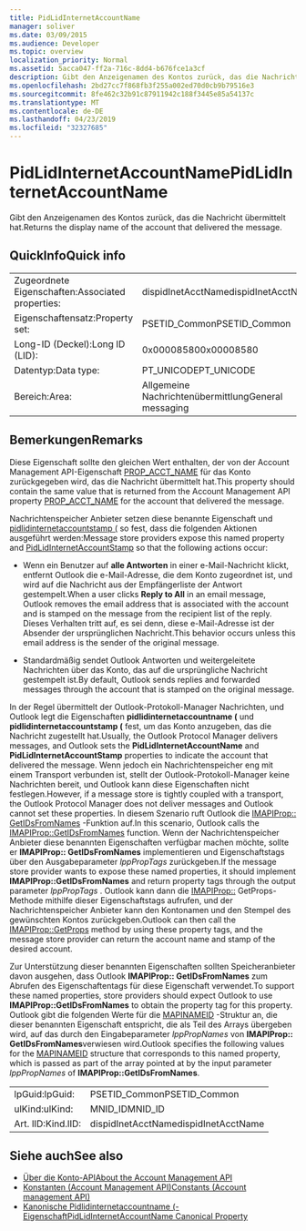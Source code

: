 ```yaml
---
title: PidLidInternetAccountName
manager: soliver
ms.date: 03/09/2015
ms.audience: Developer
ms.topic: overview
localization_priority: Normal
ms.assetid: 5acca047-ff2a-716c-8dd4-b676fce1a3cf
description: Gibt den Anzeigenamen des Kontos zurück, das die Nachricht übermittelt hat.
ms.openlocfilehash: 2bd27cc7f868fb3f255a002ed70d0cb9b79516e3
ms.sourcegitcommit: 8fe462c32b91c87911942c188f3445e85a54137c
ms.translationtype: MT
ms.contentlocale: de-DE
ms.lasthandoff: 04/23/2019
ms.locfileid: "32327685"
---
```

# <a name="pidlidinternetaccountname"></a><span data-ttu-id="e3550-103">PidLidInternetAccountName</span><span class="sxs-lookup"><span data-stu-id="e3550-103">PidLidInternetAccountName</span></span>

<span data-ttu-id="e3550-104">Gibt den Anzeigenamen des Kontos zurück, das die Nachricht übermittelt hat.</span><span class="sxs-lookup"><span data-stu-id="e3550-104">Returns the display name of the account that delivered the message.</span></span>
  
## <a name="quick-info"></a><span data-ttu-id="e3550-105">QuickInfo</span><span class="sxs-lookup"><span data-stu-id="e3550-105">Quick info</span></span>

|||
|:-----|:-----|
|<span data-ttu-id="e3550-106">Zugeordnete Eigenschaften:</span><span class="sxs-lookup"><span data-stu-id="e3550-106">Associated properties:</span></span>  <br/> |<span data-ttu-id="e3550-107">dispidInetAcctName</span><span class="sxs-lookup"><span data-stu-id="e3550-107">dispidInetAcctName</span></span>  <br/> |
|<span data-ttu-id="e3550-108">Eigenschaftensatz:</span><span class="sxs-lookup"><span data-stu-id="e3550-108">Property set:</span></span>  <br/> |<span data-ttu-id="e3550-109">PSETID_Common</span><span class="sxs-lookup"><span data-stu-id="e3550-109">PSETID_Common</span></span>  <br/> |
|<span data-ttu-id="e3550-110">Long-ID (Deckel):</span><span class="sxs-lookup"><span data-stu-id="e3550-110">Long ID (LID):</span></span>  <br/> |<span data-ttu-id="e3550-111">0x00008580</span><span class="sxs-lookup"><span data-stu-id="e3550-111">0x00008580</span></span>  <br/> |
|<span data-ttu-id="e3550-112">Datentyp:</span><span class="sxs-lookup"><span data-stu-id="e3550-112">Data type:</span></span>  <br/> |<span data-ttu-id="e3550-113">PT_UNICODE</span><span class="sxs-lookup"><span data-stu-id="e3550-113">PT_UNICODE</span></span>  <br/> |
|<span data-ttu-id="e3550-114">Bereich:</span><span class="sxs-lookup"><span data-stu-id="e3550-114">Area:</span></span>  <br/> |<span data-ttu-id="e3550-115">Allgemeine Nachrichtenübermittlung</span><span class="sxs-lookup"><span data-stu-id="e3550-115">General messaging</span></span>  <br/> |
   
## <a name="remarks"></a><span data-ttu-id="e3550-116">Bemerkungen</span><span class="sxs-lookup"><span data-stu-id="e3550-116">Remarks</span></span>

<span data-ttu-id="e3550-117">Diese Eigenschaft sollte den gleichen Wert enthalten, der von der Account Management API-Eigenschaft [PROP_ACCT_NAME](prop_acct_name.md) für das Konto zurückgegeben wird, das die Nachricht übermittelt hat.</span><span class="sxs-lookup"><span data-stu-id="e3550-117">This property should contain the same value that is returned from the Account Management API property [PROP_ACCT_NAME](prop_acct_name.md) for the account that delivered the message.</span></span> 
  
<span data-ttu-id="e3550-118">Nachrichtenspeicher Anbieter setzen diese benannte Eigenschaft und [pidlidinternetaccountstamp (](pidlidinternetaccountstamp.md) so fest, dass die folgenden Aktionen ausgeführt werden:</span><span class="sxs-lookup"><span data-stu-id="e3550-118">Message store providers expose this named property and [PidLidInternetAccountStamp](pidlidinternetaccountstamp.md) so that the following actions occur:</span></span> 
  
- <span data-ttu-id="e3550-119">Wenn ein Benutzer auf **alle Antworten** in einer e-Mail-Nachricht klickt, entfernt Outlook die e-Mail-Adresse, die dem Konto zugeordnet ist, und wird auf die Nachricht aus der Empfängerliste der Antwort gestempelt.</span><span class="sxs-lookup"><span data-stu-id="e3550-119">When a user clicks **Reply to All** in an email message, Outlook removes the email address that is associated with the account and is stamped on the message from the recipient list of the reply.</span></span> <span data-ttu-id="e3550-120">Dieses Verhalten tritt auf, es sei denn, diese e-Mail-Adresse ist der Absender der ursprünglichen Nachricht.</span><span class="sxs-lookup"><span data-stu-id="e3550-120">This behavior occurs unless this email address is the sender of the original message.</span></span> 
    
- <span data-ttu-id="e3550-121">Standardmäßig sendet Outlook Antworten und weitergeleitete Nachrichten über das Konto, das auf die ursprüngliche Nachricht gestempelt ist.</span><span class="sxs-lookup"><span data-stu-id="e3550-121">By default, Outlook sends replies and forwarded messages through the account that is stamped on the original message.</span></span>
    
<span data-ttu-id="e3550-122">In der Regel übermittelt der Outlook-Protokoll-Manager Nachrichten, und Outlook legt die Eigenschaften **pidlidinternetaccountname (** und **pidlidinternetaccountstamp (** fest, um das Konto anzugeben, das die Nachricht zugestellt hat.</span><span class="sxs-lookup"><span data-stu-id="e3550-122">Usually, the Outlook Protocol Manager delivers messages, and Outlook sets the **PidLidInternetAccountName** and **PidLidInternetAccountStamp** properties to indicate the account that delivered the message.</span></span> <span data-ttu-id="e3550-123">Wenn jedoch ein Nachrichtenspeicher eng mit einem Transport verbunden ist, stellt der Outlook-Protokoll-Manager keine Nachrichten bereit, und Outlook kann diese Eigenschaften nicht festlegen.</span><span class="sxs-lookup"><span data-stu-id="e3550-123">However, if a message store is tightly coupled with a transport, the Outlook Protocol Manager does not deliver messages and Outlook cannot set these properties.</span></span> <span data-ttu-id="e3550-124">In diesem Szenario ruft Outlook die [IMAPIProp:: GetIDsFromNames](https://msdn.microsoft.com/library/e3f501a4-a8ee-43d7-bd83-c94e7980c398%28Office.15%29.aspx) -Funktion auf.</span><span class="sxs-lookup"><span data-stu-id="e3550-124">In this scenario, Outlook calls the [IMAPIProp::GetIDsFromNames](https://msdn.microsoft.com/library/e3f501a4-a8ee-43d7-bd83-c94e7980c398%28Office.15%29.aspx) function.</span></span> <span data-ttu-id="e3550-125">Wenn der Nachrichtenspeicher Anbieter diese benannten Eigenschaften verfügbar machen möchte, sollte er **IMAPIProp:: GetIDsFromNames** implementieren und Eigenschaftstags über den Ausgabeparameter *lppPropTags* zurückgeben.</span><span class="sxs-lookup"><span data-stu-id="e3550-125">If the message store provider wants to expose these named properties, it should implement **IMAPIProp::GetIDsFromNames** and return property tags through the output parameter  *lppPropTags*  .</span></span> <span data-ttu-id="e3550-126">Outlook kann dann die [IMAPIProp::](https://msdn.microsoft.com/library/1c7a9cd2-d765-4218-9aee-52df1a2aae6c%28Office.15%29.aspx) GetProps-Methode mithilfe dieser Eigenschaftstags aufrufen, und der Nachrichtenspeicher Anbieter kann den Kontonamen und den Stempel des gewünschten Kontos zurückgeben.</span><span class="sxs-lookup"><span data-stu-id="e3550-126">Outlook can then call the [IMAPIProp::GetProps](https://msdn.microsoft.com/library/1c7a9cd2-d765-4218-9aee-52df1a2aae6c%28Office.15%29.aspx) method by using these property tags, and the message store provider can return the account name and stamp of the desired account.</span></span> 
  
<span data-ttu-id="e3550-127">Zur Unterstützung dieser benannten Eigenschaften sollten Speicheranbieter davon ausgehen, dass Outlook **IMAPIProp:: GetIDsFromNames** zum Abrufen des Eigenschaftentags für diese Eigenschaft verwendet.</span><span class="sxs-lookup"><span data-stu-id="e3550-127">To support these named properties, store providers should expect Outlook to use **IMAPIProp::GetIDsFromNames** to obtain the property tag for this property.</span></span> <span data-ttu-id="e3550-128">Outlook gibt die folgenden Werte für die [MAPINAMEID](https://msdn.microsoft.com/library/9a92e9cd-8282-4cf0-93af-4089b3763594%28Office.15%29.aspx) -Struktur an, die dieser benannten Eigenschaft entspricht, die als Teil des Arrays übergeben wird, auf das durch den Eingabeparameter *lppPropNames* von **IMAPIProp:: GetIDsFromNames**verwiesen wird.</span><span class="sxs-lookup"><span data-stu-id="e3550-128">Outlook specifies the following values for the [MAPINAMEID](https://msdn.microsoft.com/library/9a92e9cd-8282-4cf0-93af-4089b3763594%28Office.15%29.aspx) structure that corresponds to this named property, which is passed as part of the array pointed at by the input parameter  *lppPropNames*  of **IMAPIProp::GetIDsFromNames**.</span></span> 
  
|||
|:-----|:-----|
|<span data-ttu-id="e3550-129">lpGuid:</span><span class="sxs-lookup"><span data-stu-id="e3550-129">lpGuid:</span></span>  <br/> |<span data-ttu-id="e3550-130">PSETID_Common</span><span class="sxs-lookup"><span data-stu-id="e3550-130">PSETID_Common</span></span>  <br/> |
|<span data-ttu-id="e3550-131">ulKind:</span><span class="sxs-lookup"><span data-stu-id="e3550-131">ulKind:</span></span>  <br/> |<span data-ttu-id="e3550-132">MNID_ID</span><span class="sxs-lookup"><span data-stu-id="e3550-132">MNID_ID</span></span>  <br/> |
|<span data-ttu-id="e3550-133">Art. lID:</span><span class="sxs-lookup"><span data-stu-id="e3550-133">Kind.lID:</span></span>  <br/> |<span data-ttu-id="e3550-134">dispidInetAcctName</span><span class="sxs-lookup"><span data-stu-id="e3550-134">dispidInetAcctName</span></span>  <br/> |
   
## <a name="see-also"></a><span data-ttu-id="e3550-135">Siehe auch</span><span class="sxs-lookup"><span data-stu-id="e3550-135">See also</span></span>

- [<span data-ttu-id="e3550-136">Über die Konto-API</span><span class="sxs-lookup"><span data-stu-id="e3550-136">About the Account Management API</span></span>](about-the-account-management-api.md)
- [<span data-ttu-id="e3550-137">Konstanten (Account Management API)</span><span class="sxs-lookup"><span data-stu-id="e3550-137">Constants (Account management API)</span></span>](constants-account-management-api.md)
- [<span data-ttu-id="e3550-138">Kanonische Pidlidinternetaccountname (-Eigenschaft</span><span class="sxs-lookup"><span data-stu-id="e3550-138">PidLidInternetAccountName Canonical Property</span></span>](https://msdn.microsoft.com/library/29bedadf-903d-419d-804d-dc8bd92b745d%28Office.15%29.aspx)

